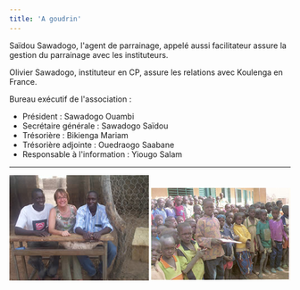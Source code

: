 ```yaml
---
title: 'A goudrin'
---
```


Saïdou Sawadogo, l'agent de parrainage, appelé aussi facilitateur assure la gestion du parrainage avec les instituteurs.

Olivier Sawadogo, instituteur en CP, assure les relations avec Koulenga en France.

Bureau exécutif de l'association :

- Président : Sawadogo Ouambi
- Secrétaire générale : Sawadogo Saïdou
- Trésorière : Bikienga Mariam
- Trésorière adjointe : Ouedraogo Saabane
- Responsable à l'information : Yiougo Salam

---
![](bureau.jpg) ![](eleves.jpg)
